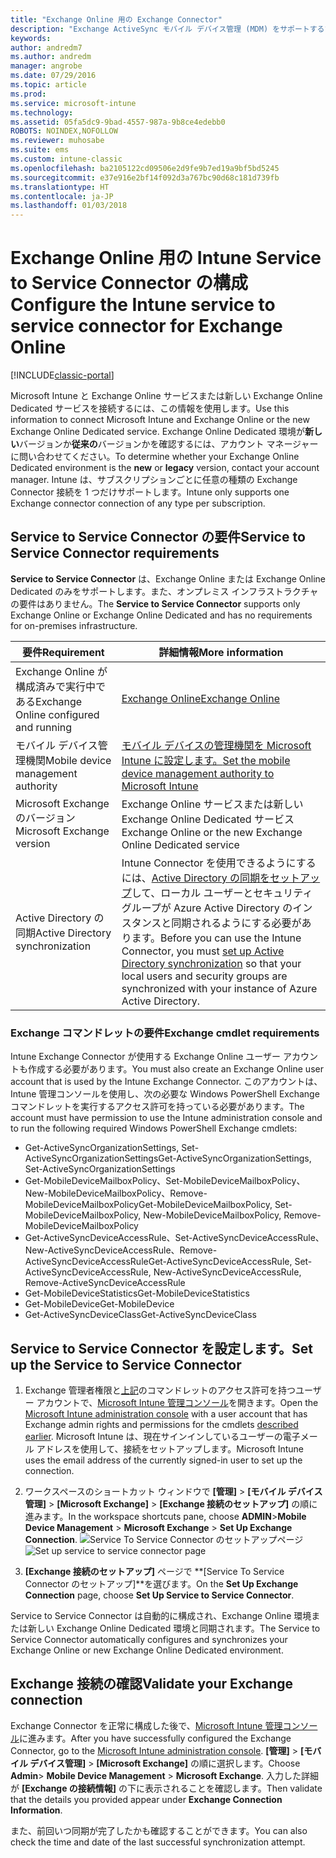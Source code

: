 ```yaml
---
title: "Exchange Online 用の Exchange Connector"
description: "Exchange ActiveSync モバイル デバイス管理 (MDM) をサポートするために、Intune を Office 365 Exchange サービスに接続する。"
keywords: 
author: andredm7
ms.author: andredm
manager: angrobe
ms.date: 07/29/2016
ms.topic: article
ms.prod: 
ms.service: microsoft-intune
ms.technology: 
ms.assetid: 05fa5dc9-9bad-4557-987a-9b8ce4edebb0
ROBOTS: NOINDEX,NOFOLLOW
ms.reviewer: muhosabe
ms.suite: ems
ms.custom: intune-classic
ms.openlocfilehash: ba2105122cd09506e2d9fe9b7ed19a9bf5bd5245
ms.sourcegitcommit: e37e916e2bf14f092d3a767bc90d68c181d739fb
ms.translationtype: HT
ms.contentlocale: ja-JP
ms.lasthandoff: 01/03/2018
---
```

# <a name="configure-the-intune-service-to-service-connector-for-exchange-online"></a><span data-ttu-id="c1e31-103">Exchange Online 用の Intune Service to Service Connector の構成</span><span class="sxs-lookup"><span data-stu-id="c1e31-103">Configure the Intune service to service connector for Exchange Online</span></span>

[!INCLUDE[classic-portal](../includes/classic-portal.md)]

<span data-ttu-id="c1e31-104">Microsoft Intune と Exchange Online サービスまたは新しい Exchange Online Dedicated サービスを接続するには、この情報を使用します。</span><span class="sxs-lookup"><span data-stu-id="c1e31-104">Use this information to connect Microsoft Intune and Exchange Online or the new Exchange Online Dedicated service.</span></span> <span data-ttu-id="c1e31-105">Exchange Online Dedicated 環境が**新しい**バージョンか**従来の**バージョンかを確認するには、アカウント マネージャーに問い合わせてください。</span><span class="sxs-lookup"><span data-stu-id="c1e31-105">To determine whether your Exchange Online Dedicated environment is the **new** or **legacy** version, contact your account manager.</span></span> <span data-ttu-id="c1e31-106">Intune は、サブスクリプションごとに任意の種類の Exchange Connector 接続を 1 つだけサポートします。</span><span class="sxs-lookup"><span data-stu-id="c1e31-106">Intune only supports one Exchange connector connection of any type per subscription.</span></span>

## <a name="service-to-service-connector-requirements"></a><span data-ttu-id="c1e31-107">Service to Service Connector の要件</span><span class="sxs-lookup"><span data-stu-id="c1e31-107">Service to Service Connector requirements</span></span>
<span data-ttu-id="c1e31-108">**Service to Service Connector** は、Exchange Online または Exchange Online Dedicated のみをサポートします。また、オンプレミス インフラストラクチャの要件はありません。</span><span class="sxs-lookup"><span data-stu-id="c1e31-108">The **Service to Service Connector** supports only Exchange Online or Exchange Online Dedicated and has no requirements for on-premises infrastructure.</span></span>


|<span data-ttu-id="c1e31-109">要件</span><span class="sxs-lookup"><span data-stu-id="c1e31-109">Requirement</span></span>|<span data-ttu-id="c1e31-110">詳細情報</span><span class="sxs-lookup"><span data-stu-id="c1e31-110">More information</span></span>|
|---------------|--------------------|
|<span data-ttu-id="c1e31-111">Exchange Online が構成済みで実行中である</span><span class="sxs-lookup"><span data-stu-id="c1e31-111">Exchange Online configured and running</span></span>|[<span data-ttu-id="c1e31-112">Exchange Online</span><span class="sxs-lookup"><span data-stu-id="c1e31-112">Exchange Online</span></span>](https://technet.microsoft.com/library/jj200580.aspx) |
|<span data-ttu-id="c1e31-113">モバイル デバイス管理機関</span><span class="sxs-lookup"><span data-stu-id="c1e31-113">Mobile device management authority</span></span>| [<span data-ttu-id="c1e31-114">モバイル デバイスの管理機関を Microsoft Intune に設定します。</span><span class="sxs-lookup"><span data-stu-id="c1e31-114">Set the mobile device management authority to Microsoft Intune</span></span>](prerequisites-for-enrollment.md#step-2-set-mdm-authority)|
|<span data-ttu-id="c1e31-115">Microsoft Exchange のバージョン</span><span class="sxs-lookup"><span data-stu-id="c1e31-115">Microsoft Exchange version</span></span>|<span data-ttu-id="c1e31-116">Exchange Online サービスまたは新しい Exchange Online Dedicated サービス</span><span class="sxs-lookup"><span data-stu-id="c1e31-116">Exchange Online or the new Exchange Online Dedicated service</span></span>|<span data-ttu-id="c1e31-117">/intune/users-permissions-add</span><span class="sxs-lookup"><span data-stu-id="c1e31-117">/intune/users-permissions-add</span></span>
|<span data-ttu-id="c1e31-118">Active Directory の同期</span><span class="sxs-lookup"><span data-stu-id="c1e31-118">Active Directory synchronization</span></span>|<span data-ttu-id="c1e31-119">Intune Connector を使用できるようにするには、[Active Directory の同期をセットアップ](/intune/users-permissions-add)して、ローカル ユーザーとセキュリティ グループが Azure Active Directory のインスタンスと同期されるようにする必要があります。</span><span class="sxs-lookup"><span data-stu-id="c1e31-119">Before you can use the Intune Connector, you must [set up Active Directory synchronization](/intune/users-permissions-add) so that your local users and security groups are synchronized with your instance of Azure Active Directory.</span></span>|

### <a name="exchange-cmdlet-requirements"></a><span data-ttu-id="c1e31-120">Exchange コマンドレットの要件</span><span class="sxs-lookup"><span data-stu-id="c1e31-120">Exchange cmdlet requirements</span></span>

<span data-ttu-id="c1e31-121">Intune Exchange Connector が使用する Exchange Online ユーザー アカウントも作成する必要があります。</span><span class="sxs-lookup"><span data-stu-id="c1e31-121">You must also create an Exchange Online user account that is used by the Intune Exchange Connector.</span></span> <span data-ttu-id="c1e31-122">このアカウントは、Intune 管理コンソールを使用し、次の必要な Windows PowerShell Exchange コマンドレットを実行するアクセス許可を持っている必要があります。</span><span class="sxs-lookup"><span data-stu-id="c1e31-122">The account must have permission to use the Intune administration console and to run the following required Windows PowerShell Exchange cmdlets:</span></span>

 - <span data-ttu-id="c1e31-123">Get-ActiveSyncOrganizationSettings, Set-ActiveSyncOrganizationSettings</span><span class="sxs-lookup"><span data-stu-id="c1e31-123">Get-ActiveSyncOrganizationSettings, Set-ActiveSyncOrganizationSettings</span></span>
 - <span data-ttu-id="c1e31-124">Get-MobileDeviceMailboxPolicy、Set-MobileDeviceMailboxPolicy、New-MobileDeviceMailboxPolicy、Remove-MobileDeviceMailboxPolicy</span><span class="sxs-lookup"><span data-stu-id="c1e31-124">Get-MobileDeviceMailboxPolicy, Set-MobileDeviceMailboxPolicy, New-MobileDeviceMailboxPolicy, Remove-MobileDeviceMailboxPolicy</span></span>
 - <span data-ttu-id="c1e31-125">Get-ActiveSyncDeviceAccessRule、Set-ActiveSyncDeviceAccessRule、New-ActiveSyncDeviceAccessRule、Remove-ActiveSyncDeviceAccessRule</span><span class="sxs-lookup"><span data-stu-id="c1e31-125">Get-ActiveSyncDeviceAccessRule, Set-ActiveSyncDeviceAccessRule, New-ActiveSyncDeviceAccessRule, Remove-ActiveSyncDeviceAccessRule</span></span>
 - <span data-ttu-id="c1e31-126">Get-MobileDeviceStatistics</span><span class="sxs-lookup"><span data-stu-id="c1e31-126">Get-MobileDeviceStatistics</span></span>
 - <span data-ttu-id="c1e31-127">Get-MobileDevice</span><span class="sxs-lookup"><span data-stu-id="c1e31-127">Get-MobileDevice</span></span>
 - <span data-ttu-id="c1e31-128">Get-ActiveSyncDeviceClass</span><span class="sxs-lookup"><span data-stu-id="c1e31-128">Get-ActiveSyncDeviceClass</span></span>

## <a name="set-up-the-service-to-service-connector"></a><span data-ttu-id="c1e31-129">Service to Service Connector を設定します。</span><span class="sxs-lookup"><span data-stu-id="c1e31-129">Set up the Service to Service Connector</span></span>

1. <span data-ttu-id="c1e31-130">Exchange 管理者権限と[上記](#exchange-cmdlet-requirements)のコマンドレットのアクセス許可を持つユーザー アカウントで、[Microsoft Intune 管理コンソール](https://manage.microsoft.com)を開きます。</span><span class="sxs-lookup"><span data-stu-id="c1e31-130">Open the [Microsoft Intune administration console](https://manage.microsoft.com) with a user account that has Exchange admin rights and permissions for the cmdlets [described earlier](#exchange-cmdlet-requirements).</span></span> <span data-ttu-id="c1e31-131">Microsoft Intune は、現在サインインしているユーザーの電子メール アドレスを使用して、接続をセットアップします。</span><span class="sxs-lookup"><span data-stu-id="c1e31-131">Microsoft Intune uses the email address of the currently signed-in user to set up the connection.</span></span>

2.  <span data-ttu-id="c1e31-132">ワークスペースのショートカット ウィンドウで **[管理]** > **[モバイル デバイス管理]** > **[Microsoft Exchange]** > **[Exchange 接続のセットアップ]** の順に進みます。</span><span class="sxs-lookup"><span data-stu-id="c1e31-132">In the workspace shortcuts pane, choose **ADMIN**>**Mobile Device Management** > **Microsoft Exchange** > **Set Up Exchange Connection**.</span></span>
<span data-ttu-id="c1e31-133">![Service To Service Connector のセットアップページ](../media/intunesa5cservicetoserviceconnector.png)</span><span class="sxs-lookup"><span data-stu-id="c1e31-133">![Set up service to service connector page](../media/intunesa5cservicetoserviceconnector.png)</span></span>

3.  <span data-ttu-id="c1e31-134">**[Exchange 接続のセットアップ]** ページで **[Service To Service Connector のセットアップ]**を選びます。</span><span class="sxs-lookup"><span data-stu-id="c1e31-134">On the **Set Up Exchange Connection** page, choose **Set Up Service to Service Connector**.</span></span>


<span data-ttu-id="c1e31-135">Service to Service Connector は自動的に構成され、Exchange Online 環境または新しい Exchange Online Dedicated 環境と同期されます。</span><span class="sxs-lookup"><span data-stu-id="c1e31-135">The Service to Service Connector automatically configures and synchronizes your Exchange Online or new Exchange Online Dedicated environment.</span></span>

## <a name="validate-your-exchange-connection"></a><span data-ttu-id="c1e31-136">Exchange 接続の確認</span><span class="sxs-lookup"><span data-stu-id="c1e31-136">Validate your Exchange connection</span></span>

<span data-ttu-id="c1e31-137">Exchange Connector を正常に構成した後で、[Microsoft Intune 管理コンソール](https://manage.microsoft.com)に進みます。</span><span class="sxs-lookup"><span data-stu-id="c1e31-137">After you have successfully configured the Exchange Connector, go to the [Microsoft Intune administration console](https://manage.microsoft.com).</span></span> <span data-ttu-id="c1e31-138">**[管理]** > **[モバイル デバイス管理]** > **[Microsoft Exchange]** の順に選択します。</span><span class="sxs-lookup"><span data-stu-id="c1e31-138">Choose **Admin**> **Mobile Device Management** > **Microsoft Exchange**.</span></span> <span data-ttu-id="c1e31-139">入力した詳細が **[Exchange の接続情報]** の下に表示されることを確認します。</span><span class="sxs-lookup"><span data-stu-id="c1e31-139">Then validate that the details you provided appear under **Exchange Connection Information**.</span></span>

<span data-ttu-id="c1e31-140">また、前回いつ同期が完了したかも確認することができます。</span><span class="sxs-lookup"><span data-stu-id="c1e31-140">You can also check the time and date of the last successful synchronization attempt.</span></span>

